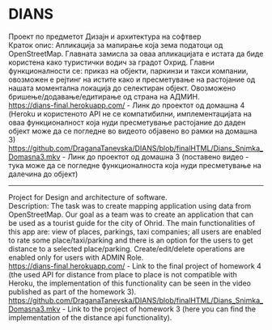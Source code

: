 # DIANS

Проект по предметот Дизајн и архитектура на софтвер  
Краток опис: Апликација за мапирање која зема податоци од OpenStreetMap. Главната замисла за оваа апликацијата е истата да биде користена како туристички водич за градот Охрид. Главни функционалности се: приказ на објекти, паркинзи и такси компании, овозможен е рејтинг на истите како и пресметување на растојание од нашата моментална локација до селектиран објект. Овозможено бришење/додавање/едитирање од страна на АДМИН.  
https://dians-final.herokuapp.com/ - Линк до проектот од домашна 4 (Heroku и користеното API не се компатибилни, имплементацијата на оваа функционалност која нуди пресметување растојание до даден објект може да се погледне во видеото објавено во рамки на домашна 3)  
https://github.com/DraganaTanevska/DIANS/blob/finalHTML/Dians_Snimka_Domasna3.mkv - Линк до проектот од домашна 3 (поставено видео - тука може да се погледне функционалноста која нуди пресметување на далечина до објект)
  
-----------------------------------------------------------------------------------------------------------------------------------------------------------------------------------------  
Project for Design and architecture of software.   
Description: The task was to create mapping application using data from OpenStreetMap. Our goal as a team was to create an application that can be used as a tourist guide for the city of Ohrid. The main functionalities of this app are: view of places, parkings, taxi companies; all users are enabled to rate some place/taxi/parking and there is an option for the users to get distance to a selected place/parking. Create/edit/delete operations are enabled only for users with ADMIN Role.  
https://dians-final.herokuapp.com/ - Link to the final project of homework 4 (the used API for distance from place to place is not compatible with Heroku, the implementation of this functionality can be seen in the video published as part of the homework 3).  
https://github.com/DraganaTanevska/DIANS/blob/finalHTML/Dians_Snimka_Domasna3.mkv - Link to the project of homework 3 (here you can find the implementation of the distance api functionality).  
